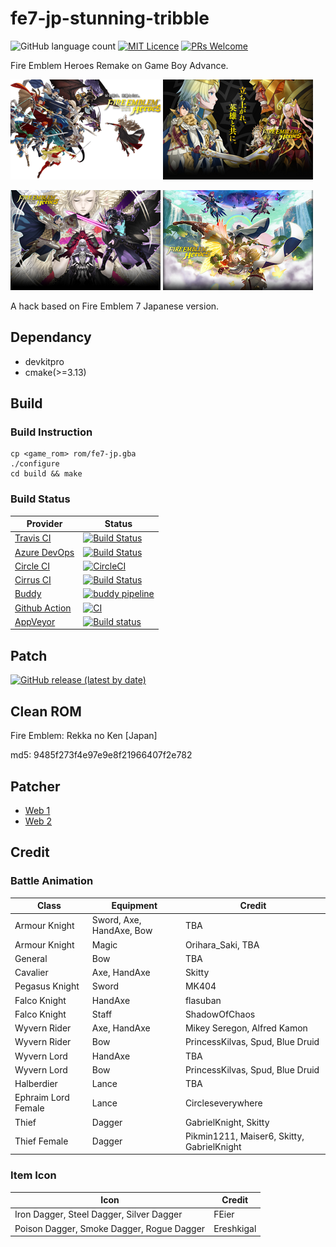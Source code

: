 # fe7-jp-stunning-tribble
![GitHub language count](https://img.shields.io/github/languages/count/laqieer/fe7-jp-stunning-tribble) [![MIT Licence](https://badges.frapsoft.com/os/mit/mit.svg?v=103)](https://opensource.org/licenses/mit-license.php) [![PRs Welcome](https://img.shields.io/badge/PRs-welcome-brightgreen.svg?style=flat-square)](http://makeapullrequest.com)

Fire Emblem Heroes Remake on Game Boy Advance.

![title_screen_book_1](res/gfx/raw/title_screen_book_1.png) ![title_screen_book_2](res/gfx/raw/title_screen_book_2.png)

![title_screen_book_3](res/gfx/raw/title_screen_book_3.png) ![title_screen_book_4](res/gfx/raw/title_screen_book_4.png)

A hack based on Fire Emblem 7 Japanese version.

## Dependancy
* devkitpro
* cmake(>=3.13)

## Build
### Build Instruction
```
cp <game_rom> rom/fe7-jp.gba
./configure
cd build && make
```

### Build Status

|Provider|Status|
|---|---|
|[Travis CI](https://travis-ci.org/)|[![Build Status](https://travis-ci.com/laqieer/fe7-jp-stunning-tribble.svg?branch=master)](https://travis-ci.com/laqieer/fe7-jp-stunning-tribble)|
|[Azure DevOps](https://azure.microsoft.com/en-us/services/devops/?nav=min)|[![Build Status](https://dev.azure.com/laqieer/fe7-jp-stunning-tribble/_apis/build/status/fe7-jp-stunning-tribble-CI?branchName=master)](https://dev.azure.com/laqieer/fe7-jp-stunning-tribble/_build/latest?definitionId=6&branchName=master)|
|[Circle CI](https://circleci.com/)|[![CircleCI](https://circleci.com/gh/laqieer/fe7-jp-stunning-tribble.svg?style=svg)](https://app.circleci.com/gh/laqieer/fe7-jp-stunning-tribble/pipelines)|
|[Cirrus CI](https://cirrus-ci.org/)|[![Build Status](https://api.cirrus-ci.com/github/laqieer/fe7-jp-stunning-tribble.svg)](https://cirrus-ci.com/github/laqieer/fe7-jp-stunning-tribble)|
|[Buddy](https://buddy.works/)|[![buddy pipeline](https://app.buddy.works/laqieer/fe7-jp-stunning-tribble/pipelines/pipeline/242079/badge.svg?token=04d9785a0636914175da8f17c5e66596a002faf43e68051077e30328eb070fe8 "buddy pipeline")](https://app.buddy.works/laqieer/fe7-jp-stunning-tribble/pipelines/pipeline/242079)|
|[Github Action](https://github.com/features/actions)|[![CI](https://github.com/laqieer/fe7-jp-stunning-tribble/workflows/CI/badge.svg)](https://github.com/laqieer/fe7-jp-stunning-tribble/actions?query=workflow%3ACI)|
|[AppVeyor](https://www.appveyor.com/)|[![Build status](https://ci.appveyor.com/api/projects/status/8ughy0knacki06k3/branch/master?svg=true&passingText=master%20-%20OK)](https://ci.appveyor.com/project/laqieer/fe7-jp-stunning-tribble/branch/master)|

## Patch
[![GitHub release (latest by date)](https://img.shields.io/github/v/release/laqieer/fe7-jp-stunning-tribble)](https://github.com/laqieer/fe7-jp-stunning-tribble/releases/latest)

## Clean ROM
Fire Emblem: Rekka no Ken \[Japan\]

md5: 9485f273f4e97e9e8f21966407f2e782

## Patcher
- [Web 1](https://www.marcrobledo.com/RomPatcher.js/)
- [Web 2](https://hack64.net/tools/patcher.php)

## Credit

### Battle Animation

|Class|Equipment|Credit|
|---|---|---|
|Armour Knight|Sword, Axe, HandAxe, Bow|TBA|
|Armour Knight|Magic|Orihara_Saki, TBA|
|General|Bow|TBA|
|Cavalier|Axe, HandAxe|Skitty|
|Pegasus Knight|Sword|MK404|
|Falco Knight|HandAxe|flasuban|
|Falco Knight|Staff|ShadowOfChaos|
|Wyvern Rider|Axe, HandAxe|Mikey Seregon, Alfred Kamon|
|Wyvern Rider|Bow|PrincessKilvas, Spud, Blue Druid|
|Wyvern Lord|HandAxe|TBA|
|Wyvern Lord|Bow|PrincessKilvas, Spud, Blue Druid|
|Halberdier|Lance|TBA|
|Ephraim Lord Female|Lance|Circleseverywhere|
|Thief|Dagger|GabrielKnight, Skitty|
|Thief Female|Dagger|Pikmin1211, Maiser6, Skitty, GabrielKnight|

### Item Icon

|Icon|Credit|
|---|---|
|Iron Dagger, Steel Dagger, Silver Dagger|FEier|
|Poison Dagger, Smoke Dagger, Rogue Dagger|Ereshkigal|

